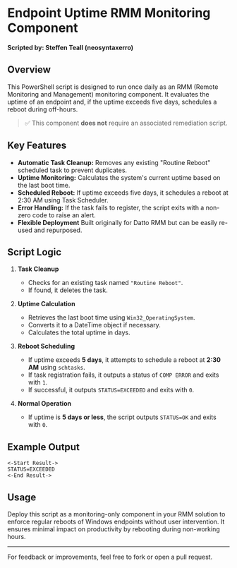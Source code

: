 
# Endpoint Uptime RMM Monitoring Component

**Scripted by: Steffen Teall (neosyntaxerro)**

## Overview

This PowerShell script is designed to run once daily as an RMM (Remote Monitoring and Management) monitoring component. It evaluates the uptime of an endpoint and, if the uptime exceeds five days, schedules a reboot during off-hours.

> ✅ This component **does not** require an associated remediation script.

## Key Features

- **Automatic Task Cleanup:** Removes any existing "Routine Reboot" scheduled task to prevent duplicates.
- **Uptime Monitoring:** Calculates the system's current uptime based on the last boot time.
- **Scheduled Reboot:** If uptime exceeds five days, it schedules a reboot at 2:30 AM using Task Scheduler.
- **Error Handling:** If the task fails to register, the script exits with a non-zero code to raise an alert.
- **Flexible Deployment** Built originally for Datto RMM but can be easily re-used and repurposed.

## Script Logic

1. **Task Cleanup**
   - Checks for an existing task named `"Routine Reboot"`.
   - If found, it deletes the task.

2. **Uptime Calculation**
   - Retrieves the last boot time using `Win32_OperatingSystem`.
   - Converts it to a DateTime object if necessary.
   - Calculates the total uptime in days.

3. **Reboot Scheduling**
   - If uptime exceeds **5 days**, it attempts to schedule a reboot at **2:30 AM** using `schtasks`.
   - If task registration fails, it outputs a status of `COMP ERROR` and exits with `1`.
   - If successful, it outputs `STATUS=EXCEEDED` and exits with `0`.

4. **Normal Operation**
   - If uptime is **5 days or less**, the script outputs `STATUS=OK` and exits with `0`.

## Example Output

```
<-Start Result->
STATUS=EXCEEDED
<-End Result->
```

## Usage

Deploy this script as a monitoring-only component in your RMM solution to enforce regular reboots of Windows endpoints without user intervention. It ensures minimal impact on productivity by rebooting during non-working hours.

---

For feedback or improvements, feel free to fork or open a pull request.
